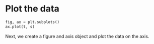# Plot the data

```python
fig, ax = plt.subplots()
ax.plot(t, s)
```

Next, we create a figure and axis object and plot the data on the axis.
